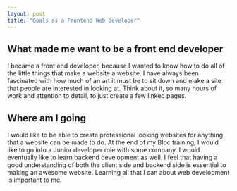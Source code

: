```yaml
---
layout: post
title: "Goals as a Frontend Web Developer"
---
```


## What made me want to be a front end developer

I became a front end developer, because I wanted to know how to do all of the little things that make a website a website.  I have always been fascinated with how much of an art it must be to sit down and make a site that people are interested in looking at.  Think about it, so many hours of work and attention to detail, to just create a few linked pages.  

## Where am I going

I would like to be able to create professional looking websites for anything that a website can be made to do.  At the end of my Bloc training, I would like to go into a Junior developer role with some company.  I would eventually like to learn backend development as well.  I feel that having a good understanding of both the client side and backend side is essential to making an awesome website.  Learning all that I can about web development is important to me.  